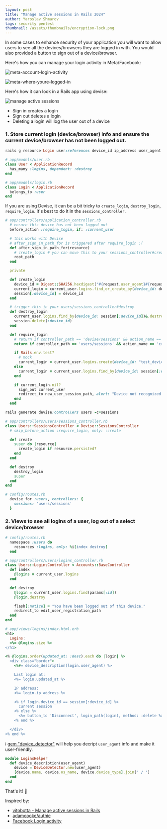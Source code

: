 ```yaml
---
layout: post
title: "Manage active sessions in Rails 2024"
author: Yaroslav Shmarov
tags: security pentest
thumbnail: /assets/thumbnails/encryption-lock.png
---
```


In some cases to enhance security of your application you will want to allow users to see all the devices/browsers they are logged in with. You would also provided a button to sign out of a device/browser.

Here's how you can manage your login activity in Meta/Facebook:

![meta-account-login-activity](/assets/images/meta-account-login-activity.png) 

![meta-where-youre-logged-in](/assets/images/meta-where-youre-logged-in.png)

Here's how it can look in a Rails app using devise:

![manage active sessions](/assets/images/manage-active-sessions.gif)

- Sign in creates a login
- Sign out deletes a login
- Deleting a login will log the user out of a device

### 1. Store current login (device/browser) info and ensure the current device/browser has not been logged out.

```ruby
rails g resource Login user:references device_id ip_address user_agent
```

```ruby
# app/models/user.rb
class User < ApplicationRecord
  has_many :logins, dependent: :destroy
end
```

```ruby
# app/models/login.rb
class Login < ApplicationRecord
  belongs_to :user
end
```

If you are using Devise, it can be a bit tricky to `create_login`, `destroy_login`, `require_login`. It's best to do it in the `sessions_controller`.

```ruby
# app/controllers/application_controller.rb
  # ensure this device has not been logged out
  before_action :require_login, if: :current_user

  # this works with Devise
  # after_sign_in_path_for is triggered after require_login :(
  def after_sign_in_path_for(resource)
    # create_login # you can move this to your sessions_controller#create
    root_path
  end

  private

  def create_login
    device_id = Digest::SHA256.hexdigest("#{request.user_agent}#{request.remote_ip}")
    current_login = current_user.logins.find_or_create_by(device_id: device_id, ip_address: request.remote_ip, user_agent: request.user_agent)
    session[:device_id] = device_id
  end

  # trigger this in your users/sessions_controller#destroy
  def destroy_login
    current_user.logins.find_by(device_id: session[:device_id])&.destroy
    session.delete(:device_id)
  end

  def require_login
    # return if controller_path == 'devise/sessions' && action_name == 'create' # if you trigger create_login in after_sign_in_path_for(resource)
    return if controller_path == 'users/sessions' && action_name == 'create' # if you trigger create_login in users/sessions_controller#destroy

    if Rails.env.test?
      # mock
      current_login = current_user.logins.create(device_id: "test_device_id")
    else
      current_login = current_user.logins.find_by(device_id: session[:device_id])
    end

    if current_login.nil?
      sign_out current_user
      redirect_to new_user_session_path, alert: "Device not recognized."
    end
  end
```

```ruby
rails generate devise:controllers users -c=sessions
```

```ruby
# app/controllers/users/sessions_controller.rb
class Users::SessionsController < Devise::SessionsController
  # skip_before_action :require_login, only: :create

  def create
    super do |resource|
      create_login if resource.persisted?
    end
  end

  def destroy
    destroy_login
    super
  end
end
```

```ruby
# config/routes.rb
  devise_for :users, controllers: {
    sessions: 'users/sessions'
  }
```

### 2. Views to see all logins of a user, log out of a select device/browser

```ruby
# config/routes.rb
  namespace :users do
    resources :logins, only: %i[index destroy]
  end
```

```ruby
# app/controllers/users/logins_controller.rb
class Users::LoginsController < Accounts::BaseController
  def index
    @logins = current_user.logins
  end

  def destroy
    @login = current_user.logins.find(params[:id])
    @login.destroy

    flash[:notice] = "You have been logged out of this device."
    redirect_to edit_user_registration_path
  end
end
```

```ruby
# app/views/logins/index.html.erb
<h1>
  Logins:
  <%= @logins.size %>
</h1>

<% @logins.order(updated_at: :desc).each do |login| %>
  <div class="border">
    <%#= device_description(login.user_agent) %>

    Last login at:
    <%= login.updated_at %>

    IP address:
    <%= login.ip_address %>

    <% if login.device_id == session[:device_id] %>
      current session
    <% else %>
      <%= button_to 'Disconnect', login_path(login), method: :delete %>
    <% end %>

  </div>
<% end %>
```

ℹ️ [gem "device_detector"](https://github.com/podigee/device_detector) will help you decript `user_agent` info and make it user-friendly.

```ruby
module LoginsHelper
  def device_description(user_agent)
    device = DeviceDetector.new(user_agent)
    [device.name, device.os_name, device.device_type].join(' / ')
  end
end
```

That's it! 🤗

Inspired by:
- [vitobotta - Manage active sessions in Rails](https://vitobotta.com/2016/10/19/manage-active-sessions-)
- [adamcooke/authie](https://github.com/adamcooke/authie)
- [Facebook Login activity](https://accountscenter.facebook.com/password_and_security/login_activity)
